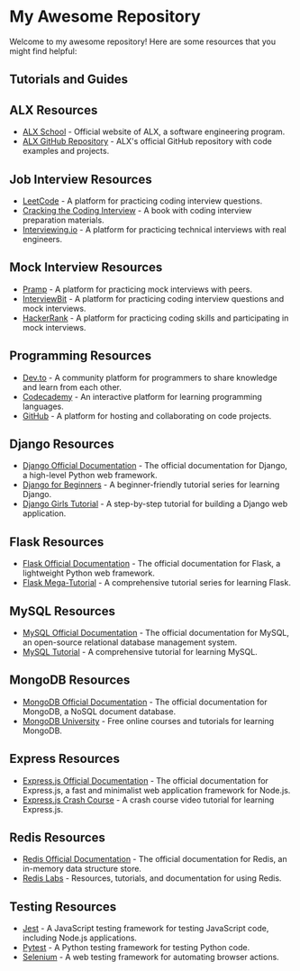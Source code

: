# My Awesome Repository

Welcome to my awesome repository! Here are some resources that you might find helpful:

## Tutorials and Guides

## ALX Resources

- [ALX School](https://www.alx.school/) - Official website of ALX, a software engineering program.
- [ALX GitHub Repository](https://github.com/alx-tools) - ALX's official GitHub repository with code examples and projects.

## Job Interview Resources

- [LeetCode](https://leetcode.com/) - A platform for practicing coding interview questions.
- [Cracking the Coding Interview](http://www.crackingthecodinginterview.com/) - A book with coding interview preparation materials.
- [Interviewing.io](https://interviewing.io/) - A platform for practicing technical interviews with real engineers.

## Mock Interview Resources

- [Pramp](https://www.pramp.com/) - A platform for practicing mock interviews with peers.
- [InterviewBit](https://www.interviewbit.com/) - A platform for practicing coding interview questions and mock interviews.
- [HackerRank](https://www.hackerrank.com/) - A platform for practicing coding skills and participating in mock interviews.

## Programming Resources

- [Dev.to](https://dev.to/) - A community platform for programmers to share knowledge and learn from each other.
- [Codecademy](https://www.codecademy.com/) - An interactive platform for learning programming languages.
- [GitHub](https://github.com/) - A platform for hosting and collaborating on code projects.

## Django Resources

- [Django Official Documentation](https://docs.djangoproject.com/) - The official documentation for Django, a high-level Python web framework.
- [Django for Beginners](https://djangoforbeginners.com/) - A beginner-friendly tutorial series for learning Django.
- [Django Girls Tutorial](https://tutorial.djangogirls.org/) - A step-by-step tutorial for building a Django web application.

## Flask Resources

- [Flask Official Documentation](https://flask.palletsprojects.com/) - The official documentation for Flask, a lightweight Python web framework.
- [Flask Mega-Tutorial](https://blog.miguelgrinberg.com/post/the-flask-mega-tutorial-part-i-hello-world) - A comprehensive tutorial series for learning Flask.

## MySQL Resources

- [MySQL Official Documentation](https://dev.mysql.com/doc/) - The official documentation for MySQL, an open-source relational database management system.
- [MySQL Tutorial](https://www.mysqltutorial.org/) - A comprehensive tutorial for learning MySQL.

## MongoDB Resources

- [MongoDB Official Documentation](https://docs.mongodb.com/) - The official documentation for MongoDB, a NoSQL document database.
- [MongoDB University](https://university.mongodb.com/) - Free online courses and tutorials for learning MongoDB.

## Express Resources

- [Express.js Official Documentation](https://expressjs.com/) - The official documentation for Express.js, a fast and minimalist web application framework for Node.js.
- [Express.js Crash Course](https://www.youtube.com/watch?v=L72fhGm1tfE) - A crash course video tutorial for learning Express.js.

## Redis Resources

- [Redis Official Documentation](https://redis.io/documentation) - The official documentation for Redis, an in-memory data structure store.
- [Redis Labs](https://redislabs.com/) - Resources, tutorials, and documentation for using Redis.

## Testing Resources

- [Jest](https://jestjs.io/) - A JavaScript testing framework for testing JavaScript code, including Node.js applications.
- [Pytest](https://docs.pytest.org/) - A Python testing framework for testing Python code.
- [Selenium](https://www.selenium.dev/) - A web testing framework for automating browser actions.
